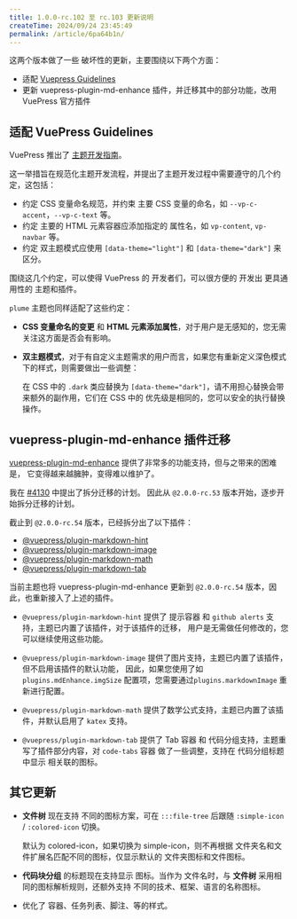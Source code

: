 ```yaml
---
title: 1.0.0-rc.102 至 rc.103 更新说明
createTime: 2024/09/24 23:45:49
permalink: /article/6pa64b1n/
---
```


这两个版本做了一些 破坏性的更新，主要围绕以下两个方面：

- 适配 [Vuepress Guidelines](https://ecosystem.vuejs.press/zh/themes/guidelines.html)
- 更新 vuepress-plugin-md-enhance 插件，并迁移其中的部分功能，改用 VuePress 官方插件

## 适配 VuePress Guidelines

VuePress 推出了 [主题开发指南](https://ecosystem.vuejs.press/zh/themes/guidelines.html)。

这一举措旨在规范化主题开发流程，并提出了主题开发过程中需要遵守的几个约定，这包括：

- 约定 CSS 变量命名规范，并约束 主要 CSS 变量的命名，如 `--vp-c-accent`，`--vp-c-text` 等。
- 约定 主要的 HTML 元素容器应添加指定的 属性名，如 `vp-content`, `vp-navbar` 等。
- 约定 双主题模式应使用 `[data-theme="light"]` 和 `[data-theme="dark"]` 来区分。

围绕这几个约定，可以使得 VuePress 的 开发者们，可以很方便的 开发出 更具通用性的 主题和插件。

`plume` 主题也同样适配了这些约定：

- **CSS 变量命名的变更** 和 **HTML 元素添加属性**，对于用户是无感知的，您无需关注这方面是否会有影响。

- **双主题模式**，对于有自定义主题需求的用户而言，如果您有重新定义深色模式下的样式，则需要做出一些调整：

  在 CSS 中的 `.dark` 类应替换为 `[data-theme="dark"]`，请不用担心替换会带来额外的副作用，它们在 CSS 中的
  优先级是相同的，您可以安全的执行替换操作。

## vuepress-plugin-md-enhance 插件迁移

[vuepress-plugin-md-enhance](https://plugin-md-enhance.vuejs.press/zh/) 提供了非常多的功能支持，但与之带来的困难是，
它变得越来越臃肿，变得难以维护了。

我在 [#4130](https://github.com/vuepress-theme-hope/vuepress-theme-hope/issues/4130) 中提出了拆分迁移的计划。
因此从 `@2.0.0-rc.53` 版本开始，逐步开始拆分迁移的计划。

截止到 `@2.0.0-rc.54` 版本，已经拆分出了以下插件：

- [@vuepress/plugin-markdown-hint](https://ecosystem.vuejs.press/zh/plugins/markdown/markdown-hint.html)
- [@vuepress/plugin-markdown-image](https://ecosystem.vuejs.press/zh/plugins/markdown/markdown-image.html)
- [@vuepress/plugin-markdown-math](https://ecosystem.vuejs.press/zh/plugins/markdown/markdown-math.html)
- [@vuepress/plugin-markdown-tab](https://ecosystem.vuejs.press/zh/plugins/markdown/markdown-tab.html)

当前主题也将 vuepress-plugin-md-enhance 更新到 `@2.0.0-rc.54` 版本，因此，也重新接入了上述的插件。

- `@vuepress/plugin-markdown-hint` 提供了 提示容器 和 `github alerts` 支持，主题已内置了该插件，对于该插件的迁移，
  用户是无需做任何修改的，您可以继续使用这些功能。

- `@vuepress/plugin-markdown-image` 提供了图片支持，主题已内置了该插件，但不启用该插件的默认功能，
  因此，如果您使用了如 `plugins.mdEnhance.imgSize` 配置项，您需要通过`plugins.markdownImage` 重新进行配置。

- `@vuepress/plugin-markdown-math` 提供了数学公式支持，主题已内置了该插件，并默认启用了 `katex` 支持。

- `@vuepress/plugin-markdown-tab` 提供了 Tab 容器 和 代码分组支持，主题重写了插件部分内容，对 `code-tabs` 容器
  做了一些调整，支持在 代码分组标题中显示 相关联的图标。

## 其它更新

- **文件树** 现在支持 不同的图标方案，可在 `:::file-tree` 后跟随 `:simple-icon` / `:colored-icon` 切换。

  默认为 colored-icon，如果切换为 simple-icon，则不再根据 文件夹名和文件扩展名匹配不同的图标，仅显示默认的
  文件夹图标和文件图标。

- **代码块分组** 的标题现在支持显示 图标。当作为 文件名时，与 **文件树** 采用相同的图标解析规则，还额外支持
  不同的技术、框架、语言的名称图标。

- 优化了 容器、任务列表、脚注、等的样式。

